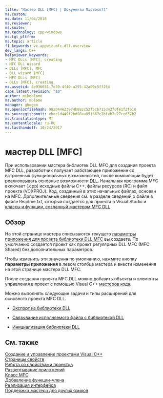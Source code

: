 ```yaml
---
title: "Мастер DLL [MFC] | Документы Microsoft"
ms.custom: 
ms.date: 11/04/2016
ms.reviewer: 
ms.suite: 
ms.technology: cpp-windows
ms.tgt_pltfrm: 
ms.topic: article
f1_keywords: vc.appwiz.mfc.dll.overview
dev_langs: C++
helpviewer_keywords:
- MFC DLLs [MFC], creating
- MFC DLL Wizard
- DLLs [MFC], MFC
- DLL wizard [MFC]
- MFC DLLs [MFC]
- DLLs [MFC], creating
ms.assetid: 4e936031-7e39-4f40-a295-42a09c5ff264
caps.latest.revision: "10"
author: mikeblome
ms.author: mblome
manager: ghogen
ms.openlocfilehash: 902044e23974b882c52f5cb715d42f0fe1f2f610
ms.sourcegitcommit: ebec1d449f2bd98aa851667c2bfeb7e27ce657b2
ms.translationtype: MT
ms.contentlocale: ru-RU
ms.lasthandoff: 10/24/2017
---
```

# <a name="mfc-dll-wizard"></a>мастер DLL [MFC]
При использовании мастера библиотек DLL MFC для создания проекта MFC DLL, разработчик получает работающее приложение со встроенных функциональных возможностей, после компиляции будет реализовывать основные возможности [DLL](../../build/dlls-in-visual-cpp.md). Начальная программа MFC включает (.cpp) исходные файлы C++, файлы ресурсов (RC) и файл проекта (VCXPROJ). Код, созданный в этих начальных файлах, основан на MFC. Дополнительные сведения см. в разделе сведений о файле в файле Readme.txt, который создается для проекта в Visual Studio и [классы и функции, созданный мастером MFC DLL](../../mfc/reference/classes-and-functions-generated-by-the-mfc-dll-wizard.md)  
  
## <a name="overview"></a>Обзор  
 На этой странице мастера описываются текущего [параметры приложения для проекта библиотеки DLL MFC](../../mfc/reference/application-settings-mfc-dll-wizard.md) вы создаете. По умолчанию создается проект как проект регулярных DLL MFC (MFC Shared) без дополнительных параметров.  
  
 Чтобы изменить эти значения по умолчанию, нажмите кнопку **параметры приложения** в левом столбце мастера и внести изменения на этой странице мастера DLL MFC.  
  
 После создания проекта MFC DLL можно добавить объекты и элементы управления в проект с помощью Visual C++ [мастеров кода](../../ide/adding-functionality-with-code-wizards-cpp.md).  
  
 Можно выполнять следующие задачи и типы расширений для основного проекта MFC DLL.  
  
-   [Экспорт из библиотеки DLL](../../build/exporting-from-a-dll.md)  
  
-   [Связывание исполняемого файла с библиотекой DLL](../../build/linking-an-executable-to-a-dll.md)  
  
-   [Инициализация библиотеки DLL](../../build/run-time-library-behavior.md#initializing-a-dll)  
  
## <a name="see-also"></a>См. также  
 [Создание и управление проектами Visual C++](../../ide/creating-and-managing-visual-cpp-projects.md)   
 [Страницы свойств](../../ide/property-pages-visual-cpp.md)   
 [Работа со свойствами проектов](../../ide/working-with-project-properties.md)   
 [Развертывание приложений](http://msdn.microsoft.com/en-us/4ff8881d-0daf-47e7-bfe7-774c625031b4)   
 [Класс MFC](../../mfc/reference/adding-an-mfc-class.md)   
 [Добавление функции-члена](../../ide/adding-a-member-function-visual-cpp.md)   
 [Реализация интерфейса](../../ide/implementing-an-interface-visual-cpp.md)   
 [Поддержка мастера для других языков](../../ide/wizard-support-for-other-languages.md)

